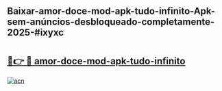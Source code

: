 ## Baixar-amor-doce-mod-apk-tudo-infinito-Apk-sem-anúncios-desbloqueado-completamente-2025-#ixyxc

# <h2><a href="https://ainizakaria.my?title=amor-doce-mod-apk-tudo-infinito&ref=20M">🔗👉 🔴 amor-doce-mod-apk-tudo-infinito</a></h2>

[![acn](https://github.com/user-attachments/assets/0f9c940e-d8b0-45ae-aac7-cd30a18b3e1c)](https://ainizakaria.my?title=amor-doce-mod-apk-tudo-infinito&ref=20M)

